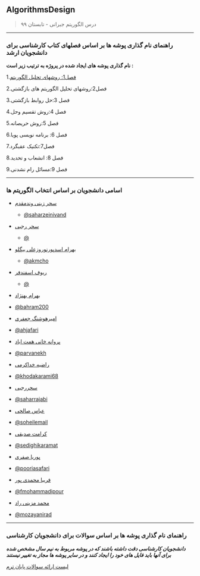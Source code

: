 ## AlgorithmsDesign

> درس الگوریتم جبرانی - تابستان ۹۹



---
### راهنمای نام گذاری پوشه ها بر اساس فصلهای کتاب کارشناسی برای دانشجویان ارشد

**نام گذاری پوشه های ایجاد شده در پروژه به ترتیب زیر است :**

1.[فصل1: روشهای تحلیل الگوریتم](https://github.com/AliRazavi-edu/PNU_3983/tree/master/AlgorithmsDesign/_Chapters/%D9%81%D8%B5%D9%84%20%DB%B1%20-%20%D8%B1%D9%88%D8%B4%D9%87%D8%A7%DB%8C%20%D8%AA%D8%AD%D9%84%DB%8C%D9%84%20%D8%A7%D9%84%DA%AF%D9%88%D8%B1%DB%8C%D8%AA%D9%85)

2.فصل2:روشهای تحلیل الگوریتم های بازگشتی

3.فصل 3:حل روابط بازگشتی

4.فصل 4:روش تقسیم وحل

5.فصل 5:روش حریصانه

6.فصل 6: برنامه نویسی پویا

7.فصل7:تکنیک عقبگرد

8.فصل 8: انشعاب و تحدید

9.فصل 9:مسائل رام نشدنی




---
### اسامی دانشجویان بر اساس انتخاب الگوریتم ها

+ [سحر زینی وندمقدم]( https://saharzeinivand.github.io/)  
  - [@saharzeinivand](https://github.com/saharzeinivand)
  
+ [سحر رجبی]( )  
  - [@](http://github.com/Saharrajabi)
  
 
 
+ [بهرام اسدپورنوروزعلی بیگلو]( )  
  - [@akmcho](https://github.com/akmcho)


+ [ریوف اسفندفر]( )  
  - [@]()
  
  
 + [بهرام بهنژاد](https://bahram200.github.io/Behnejad/ )  
  - [@bahram200](https://github.com/bahram200)
  
  
  
  + [امیرهوشنگ جعفری](https://ahjafari.github.io )  
  - [@ahjafari](https://github.com/ahjafari/amirhjafari)
  
  
  
  
  + [پروانه خانی همت اباد]( https://parvanekh.github.io)  
  - [@parvanekh]()
  
  
  
  + [راضیه خداکرمی](https://khodakarami68.github.io/ )  
  - [@khodakarami68]( http://github.com/khodakarami68)
  
  
  
  + [سحررجبی](https://saharrajabi.github.io )  
  - [@saharrajabi](https://github.com/Saharrajabi)
 
 
 
 + [عباس صالحی](https://soheilemail.github.io/ )  
  - [@soheilemail]()
  
  
  
  + [کرامت صدیقی]( )  
  - [@sedighikaramat](https://github.com/sedighikaramat)
  
  
  
  + [پوریا صفری]( https://pooriasafari.github.io)  
  - [@pooriasafari]()
  
  
  
  + [فریبا محمدی پور](https://fmohammadipour.github.io/ )  
  - [@fmohammadipour](https://github.com/fmohammadipour)
  
  
  + [محمد مزینی راد]( https://mozayanirad.github.io/)  
  - [@mozayanirad](https://github.com/mozayanirad)
---
### راهنمای نام گذاری پوشه ها بر اساس سوالات برای دانشجویان کارشناسی

***دانشجویان کارشناسی دقت داشته باشند که در پوشه مربوط به نیم سال مشخص شده برای آنها باید فایل های خود را ایجاد کنند و در سایر پوشه ها مجاز به تغییر نیستند***
 
 [لیست ارائه سوالات پایان ترم](https://github.com/AliRazavi-edu/PNU_3983/blob/master/AlgorithmsDesign/list.pdf)
